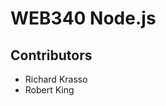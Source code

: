 
<h1>WEB340 Node.js</h1>
<h2>Contributors</h2>
<ul>
  <li>Richard Krasso</li>
  <li>Robert King</li>
</ul>
